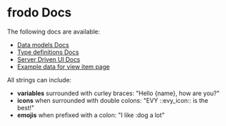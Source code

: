 # frodo Docs

The following docs are available:

-   [Data models Docs](./data.md)
-   [Type definitions Docs](./types.md)
-   [Server Driven UI Docs](./sdui.md)
-   [Example data for view item page](./example.md)

All strings can include:
-   **variables** surrounded with curley braces: "Hello {name}, how are you?"
-   **icons** when surrounded with double colons: "EVY ::evy_icon:: is the best!"
-   **emojis** when prefixed with a colon: "I like :dog a lot"
